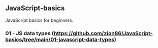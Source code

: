 ## JavaScript-basics
JavaScript basics for beginners.

### 01 - JS data types (https://github.com/zion86/JavaScript-basics/tree/main/01-javascript-data-types)

